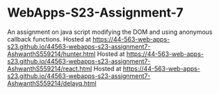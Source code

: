 # WebApps-S23-Assignment-7
An assignment on java script modifying the DOM and using anonymous callback functions.
Hosted at https://44-563-web-apps-s23.github.io/44563-webapps-s23-assignment7-AshwanthS559214/hunter.html
Hosted at https://44-563-web-apps-s23.github.io/44563-webapps-s23-assignment7-AshwanthS559214/react.html
Hosted at https://44-563-web-apps-s23.github.io/44563-webapps-s23-assignment7-AshwanthS559214/delayq.html